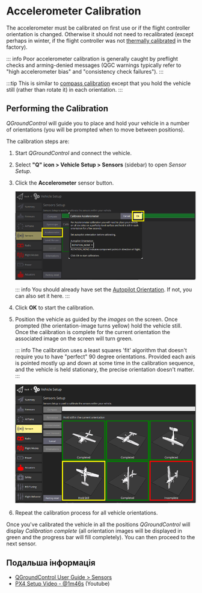 # Accelerometer Calibration

The accelerometer must be calibrated on first use or if the flight controller orientation is changed. Otherwise it should not need to recalibrated (except perhaps in winter, if the flight controller was not [thermally calibrated](../advanced_config/sensor_thermal_calibration.md) in the factory).

::: info
Poor accelerometer calibration is generally caught by preflight checks and arming-denied messages (QGC warnings typically refer to "high accelerometer bias" and "consistency check failures").
:::

:::tip
This is similar to [compass calibration](../config/compass.md) except that you hold the vehicle still (rather than rotate it) in each orientation.
:::

## Performing the Calibration

_QGroundControl_ will guide you to place and hold your vehicle in a number of orientations (you will be prompted when to move between positions).

The calibration steps are:

1. Start _QGroundControl_ and connect the vehicle.
1. Select **"Q" icon > Vehicle Setup > Sensors** (sidebar) to open _Sensor Setup_.
1. Click the **Accelerometer** sensor button.

   ![Accelerometer calibration](../../assets/qgc/setup/sensor/accelerometer.png)

   ::: info You should already have set the [Autopilot Orientation](../config/flight_controller_orientation.md). If not, you can also set it here.
:::

1. Click **OK** to start the calibration.
1. Position the vehicle as guided by the _images_ on the screen. Once prompted (the orientation-image turns yellow) hold the vehicle still. Once the calibration is complete for the current orientation the associated image on the screen will turn green.

   ::: info
The calibration uses a least squares 'fit' algorithm that doesn't require you to have "perfect" 90 degree orientations.
Provided each axis is pointed mostly up and down at some time in the calibration sequence, and the vehicle is held stationary, the precise orientation doesn't matter.
:::

   ![Accelerometer calibration](../../assets/qgc/setup/sensor/accelerometer_positions_px4.png)

1. Repeat the calibration process for all vehicle orientations.

Once you've calibrated the vehicle in all the positions _QGroundControl_ will display _Calibration complete_ (all orientation images will be displayed in green and the progress bar will fill completely). You can then proceed to the next sensor.

## Подальша інформація

- [QGroundControl User Guide > Sensors](https://docs.qgroundcontrol.com/master/en/qgc-user-guide/setup_view/sensors_px4.html#accelerometer)
- [PX4 Setup Video - @1m46s](https://youtu.be/91VGmdSlbo4?t=1m46s) (Youtube)
